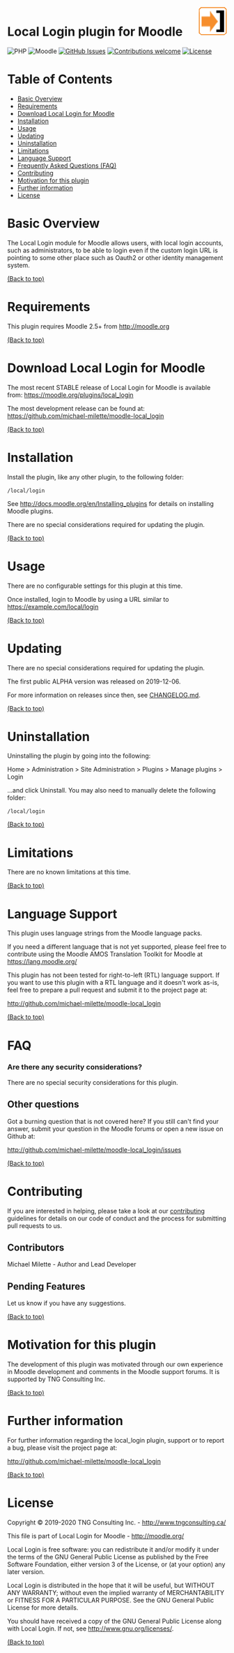<img src="pix/logo.png" align="right" />

Local Login plugin for Moodle
=================================
![PHP](https://img.shields.io/badge/PHP-v5.6%20%2F%20v7.0%20%2F%20v7.1%20%2F%20v7.2%20-blue.svg)
![Moodle](https://img.shields.io/badge/Moodle-v2.5%20to%20v3.8.x-orange.svg)
[![GitHub Issues](https://img.shields.io/github/issues/michael-milette/moodle-local_login.svg)](https://github.com/michael-milette/moodle-local_localissues)
[![Contributions welcome](https://img.shields.io/badge/contributions-welcome-green.svg)](#contributing)
[![License](https://img.shields.io/badge/License-GPL%20v3-blue.svg)](#license)

# Table of Contents

- [Basic Overview](#basic-overview)
- [Requirements](#requirements)
- [Download Local Login for Moodle](#download-local-login-for-moodle)
- [Installation](#installation)
- [Usage](#usage)
- [Updating](#updating)
- [Uninstallation](#uninstallation)
- [Limitations](#limitations)
- [Language Support](#language-support)
- [Frequently Asked Questions (FAQ)](#faq)
- [Contributing](#contributing)
- [Motivation for this plugin](#motivation-for-this-plugin)
- [Further information](#further-information)
- [License](#license)

# Basic Overview
The Local Login module for Moodle allows users, with local login accounts, such as administrators, to be able to login even if the custom login URL is pointing to some other place such as Oauth2 or other identity management system.

[(Back to top)](#table-of-contents)

# Requirements

This plugin requires Moodle 2.5+ from http://moodle.org

[(Back to top)](#table-of-contents)

# Download Local Login for Moodle

The most recent STABLE release of Local Login for Moodle is available from:
https://moodle.org/plugins/local_login

The most development release can be found at:
https://github.com/michael-milette/moodle-local_login

[(Back to top)](#table-of-contents)

# Installation

Install the plugin, like any other plugin, to the following folder:

    /local/login

See http://docs.moodle.org/en/Installing_plugins for details on installing Moodle plugins.

There are no special considerations required for updating the plugin.

[(Back to top)](#table-of-contents)

# Usage

There are no configurable settings for this plugin at this time.

Once installed, login to Moodle by using a URL similar to https://example.com/local/login

[(Back to top)](#table-of-contents)

# Updating

There are no special considerations required for updating the plugin.

The first public ALPHA version was released on 2019-12-06.

For more information on releases since then, see [CHANGELOG.md](https://github.com/michael-milette/moodle-local_login/blob/master/CHANGELOG.md).

[(Back to top)](#table-of-contents)

# Uninstallation

Uninstalling the plugin by going into the following:

Home > Administration > Site Administration > Plugins > Manage plugins > Login

...and click Uninstall. You may also need to manually delete the following folder:

    /local/login

[(Back to top)](#table-of-contents)

# Limitations

There are no known limitations at this time.

[(Back to top)](#table-of-contents)

# Language Support

This plugin uses language strings from the Moodle language packs.

If you need a different language that is not yet supported, please feel free
to contribute using the Moodle AMOS Translation Toolkit for Moodle at
https://lang.moodle.org/

This plugin has not been tested for right-to-left (RTL) language support.
If you want to use this plugin with a RTL language and it doesn't work as-is,
feel free to prepare a pull request and submit it to the project page at:

http://github.com/michael-milette/moodle-local_login

[(Back to top)](#table-of-contents)

# FAQ

### Are there any security considerations?

There are no special security considerations for this plugin.

## Other questions

Got a burning question that is not covered here? If you still can't find your answer, submit your question in the Moodle forums or open a new issue on Github at:

http://github.com/michael-milette/moodle-local_login/issues

[(Back to top)](#table-of-contents)

# Contributing

If you are interested in helping, please take a look at our [contributing](https://github.com/michael-milette/moodle-local_login/blob/master/CONTRIBUTING.md) guidelines for details on our code of conduct and the process for submitting pull requests to us.

## Contributors

Michael Milette - Author and Lead Developer

## Pending Features

Let us know if you have any suggestions.

[(Back to top)](#table-of-contents)

# Motivation for this plugin

The development of this plugin was motivated through our own experience in Moodle development and comments in the Moodle support forums. It is supported by TNG Consulting Inc.

[(Back to top)](#table-of-contents)

# Further information

For further information regarding the local_login plugin, support or to
report a bug, please visit the project page at:

http://github.com/michael-milette/moodle-local_login

[(Back to top)](#table-of-contents)

# License

Copyright © 2019-2020 TNG Consulting Inc. - http://www.tngconsulting.ca/

This file is part of Local Login for Moodle - http://moodle.org/

Local Login is free software: you can redistribute it and/or modify
it under the terms of the GNU General Public License as published by
the Free Software Foundation, either version 3 of the License, or
(at your option) any later version.

Local Login is distributed in the hope that it will be useful,
but WITHOUT ANY WARRANTY; without even the implied warranty of
MERCHANTABILITY or FITNESS FOR A PARTICULAR PURPOSE.  See the
GNU General Public License for more details.

You should have received a copy of the GNU General Public License
along with Local Login.  If not, see <http://www.gnu.org/licenses/>.

[(Back to top)](#table-of-contents)